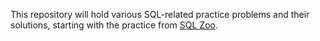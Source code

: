 This repository will hold various SQL-related practice problems and their solutions, starting with the practice from [SQL Zoo](www.sqlzoo.net).